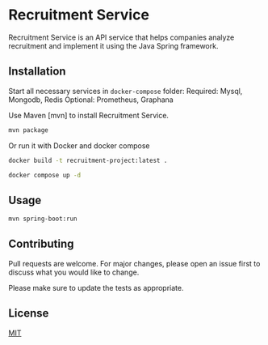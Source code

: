 # Recruitment Service

Recruitment Service is an API service that helps companies analyze recruitment and implement it using the Java Spring framework.

## Installation

Start all necessary services in `docker-compose` folder:
Required: Mysql, Mongodb, Redis
Optional: Prometheus, Graphana

Use Maven [mvn] to install Recruitment Service.

```bash
mvn package
```
Or run it with Docker and docker compose
```bash
docker build -t recruitment-project:latest .

docker compose up -d
```

## Usage
```bash
mvn spring-boot:run
```

## Contributing

Pull requests are welcome. For major changes, please open an issue first
to discuss what you would like to change.

Please make sure to update the tests as appropriate.

## License

[MIT](https://choosealicense.com/licenses/mit/)